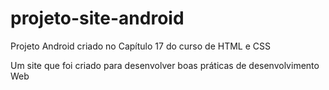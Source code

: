 # projeto-site-android
<p>Projeto Android criado no Capítulo 17 do curso de HTML e CSS</p>
<P>Um site que foi criado para desenvolver boas práticas de desenvolvimento Web</P>
